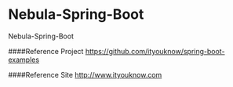 # Nebula-Spring-Boot
Nebula-Spring-Boot

####Reference Project
https://github.com/ityouknow/spring-boot-examples

####Reference Site
http://www.ityouknow.com